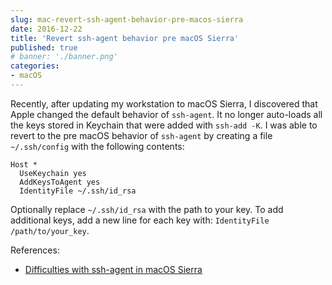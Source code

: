 ```yaml
---
slug: mac-revert-ssh-agent-behavior-pre-macos-sierra
date: 2016-12-22
title: 'Revert ssh-agent behavior pre macOS Sierra'
published: true
# banner: './banner.png'
categories:
- macOS
---
```


Recently, after updating my workstation to macOS Sierra, I discovered that Apple changed the default behavior of `ssh-agent`. It no longer auto-loads all the keys stored in Keychain that were added with `ssh-add -K`. I was able to revert to the pre macOS behavior of `ssh-agent` by creating a file `~/.ssh/config` with the following contents:

```
Host *
  UseKeychain yes
  AddKeysToAgent yes
  IdentityFile ~/.ssh/id_rsa
```

Optionally replace `~/.ssh/id_rsa` with the path to your key. To add additional keys, add a new line for each key with: `IdentityFile /path/to/your_key`.

References:

- [Difficulties with ssh-agent in macOS Sierra](https://www.reddit.com/r/osx/comments/52zn5r/difficulties_with_sshagent_in_macos_sierra/)
